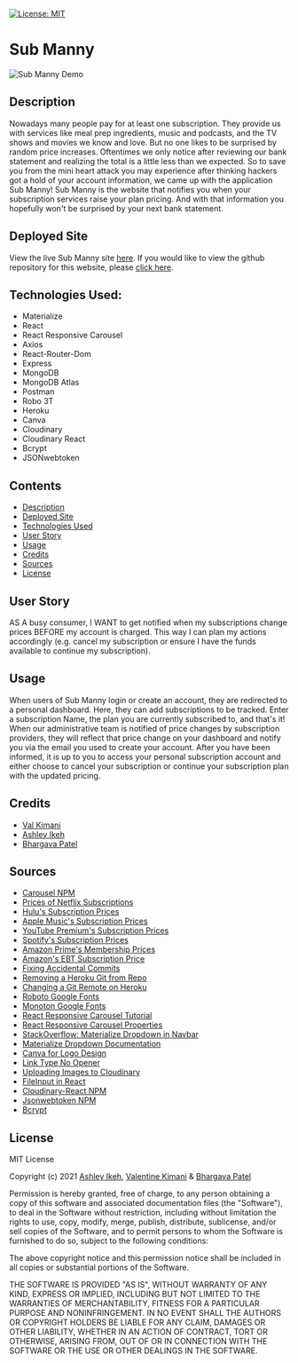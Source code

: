[![License: MIT](https://img.shields.io/badge/License-MIT-yellow.svg)](https://opensource.org/licenses/MIT)

# Sub Manny

![Sub Manny Demo](client/src/assets/demoGif/submannydemo.gif)


## Description

Nowadays many people pay for at least one subscription. They provide us with services like meal prep ingredients, music and podcasts, and the TV shows and movies we know and love. But no one likes to be surprised by random price increases. Oftentimes we only notice after reviewing our bank statement and realizing the total is a little less than we expected.
So to save you from the mini heart attack you may experience after thinking hackers got a hold of your account information, we came up with the application Sub Manny! Sub Manny is the website that notifies you when your subscription services raise your plan pricing. And with that information you hopefully won't be surprised by your next bank statement.

## Deployed Site

View the live Sub Manny site [here](https://boiling-journey-74144.herokuapp.com/). If you would like to view the github repository for this website, please [click here](https://github.com/Aikeh2021/subscription-manager).

## Technologies Used:

- Materialize
- React
- React Responsive Carousel
- Axios
- React-Router-Dom
- Express
- MongoDB
- MongoDB Atlas
- Postman
- Robo 3T
- Heroku
- Canva
- Cloudinary
- Cloudinary React
- Bcrypt
- JSONwebtoken


## Contents

- [Description](#description)
- [Deployed Site](#deployed-site)
- [Technologies Used](#technologies-used)
- [User Story](#user-story)
- [Usage](#usage)
- [Credits](#credits)
- [Sources](#sources)
- [License](#license)

## User Story

AS A busy consumer, I WANT to get notified when my subscriptions change prices BEFORE my account is charged. This way I can plan my actions accordingly (e.g. cancel my subscription or ensure I have the funds available to continue my subscription).

## Usage

When users of Sub Manny login or create an account, they are redirected to a personal dashboard. Here, they can add subscriptions to be tracked. Enter a subscription Name, the plan you are currently subscribed to, and that's it!
When our administrative team is notified of price changes by subscription providers, they will reflect that price change on your dashboard and notify you via the email you used to create your account.
After you have been informed, it is up to you to access your personal subscription account and either choose to cancel your subscription or continue your subscription plan with the updated pricing.

## Credits

- [Val Kimani](https://github.com/Valkimani)
- [Ashley Ikeh](https://github.com/Aikeh2021)
- [Bhargava Patel](https://github.com/Bhargava82)

## Sources

- [Carousel NPM](http://react-responsive-carousel.js.org/)
- [Prices of Netflix Subscriptions](https://help.netflix.com/en/node/24926)
- [Hulu's Subscription Prices](https://help.hulu.com/s/article/how-much-does-hulu-cost?language=en_US)
- [Apple Music's Subscription Prices](https://music.apple.com/us/listen-now?itscg=20200&itsct=rv_eve&ls=1&mttnagencyid=2433&mttncc=US&mttnpid=305109&mttnsiteid=125115&mttnsubad=mus-109925018103&mttnsubkw=ag-109925018103-ad-472505434067)
- [YouTube Premium's Subscription Prices](https://www.finder.com/internet-tv/youtube-premium)
- [Spotify's Subscription Prices](https://www.spotify.com/us/premium/#PLANS)
- [Amazon Prime's Membership Prices](https://www.amazon.com/gp/help/customer/display.html?nodeId=G34EUPKVMYFW8N2U)
- [Amazon's EBT Subscription Price](https://www.amazon.com/l/16256994011)
- [Fixing Accidental Commits](https://thomaslevesque.com/2020/05/29/git-tip-how-to-fix-an-accidental-commit-on-the-wrong-branch/)
- [Removing a Heroku Git from Repo](https://stackoverflow.com/questions/24071375/how-do-i-remove-references-to-an-old-heroku-app-in-local-git-folder/24071430)
- [Changing a Git Remote on Heroku](https://stackoverflow.com/questions/6226846/how-to-change-a-git-remote-on-heroku)
- [Roboto Google Fonts](https://fonts.google.com/specimen/Roboto?sidebar.open=true&preview.text_type=custom&selection.family=Monoton|Roboto&category=Sans+Serif,Monospace)
- [Monoton Google Fonts](https://fonts.google.com/specimen/Monoton?sidebar.open=true&preview.text_type=custom&selection.family=Monoton|Montserrat+Alternates:wght@500&category=Sans+Serif,Display,Monospace&query=monoton)
- [React Responsive Carousel Tutorial](https://www.positronx.io/react-responsive-carousel-tutorial/)
- [React Responsive Carousel Properties](https://www.freakyjolly.com/react-responsive-carousel-image-gallery-with-thumbnails-using-components/#.YCeTzBNKiOQ)
- [StackOverflow: Materialize Dropdown in Navbar](https://stackoverflow.com/questions/58539860/materialize-dropdown-not-working-in-navbar-react)
- [Materialize Dropdown Documentation](https://materializecss.com/dropdown.html#methods)
- [Canva for Logo Design](https://www.canva.com/)
- [Link Type No Opener](https://html.spec.whatwg.org/multipage/links.html#link-type-noopener)
- [Uploading Images to Cloudinary](https://www.youtube.com/watch?v=Y-VgaRwWS3o)
- [FileInput in React](https://reactjs.org/docs/uncontrolled-components.html#the-file-input-tag)
- [Cloudinary-React NPM](https://www.npmjs.com/package/cloudinary-react)
- [Jsonwebtoken NPM](https://www.npmjs.com/package/jsonwebtoken)
- [Bcrypt](https://www.npmjs.com/package/bcrypt)


## License

MIT License

Copyright (c) 2021 [Ashley Ikeh](https://github.com/Aikeh2021), [Valentine Kimani](https://github.com/Valkimani) & [Bhargava Patel](https://github.com/Bhargava82)

Permission is hereby granted, free of charge, to any person obtaining a copy
of this software and associated documentation files (the "Software"), to deal
in the Software without restriction, including without limitation the rights
to use, copy, modify, merge, publish, distribute, sublicense, and/or sell
copies of the Software, and to permit persons to whom the Software is
furnished to do so, subject to the following conditions:

The above copyright notice and this permission notice shall be included in all
copies or substantial portions of the Software.

THE SOFTWARE IS PROVIDED "AS IS", WITHOUT WARRANTY OF ANY KIND, EXPRESS OR
IMPLIED, INCLUDING BUT NOT LIMITED TO THE WARRANTIES OF MERCHANTABILITY,
FITNESS FOR A PARTICULAR PURPOSE AND NONINFRINGEMENT. IN NO EVENT SHALL THE
AUTHORS OR COPYRIGHT HOLDERS BE LIABLE FOR ANY CLAIM, DAMAGES OR OTHER
LIABILITY, WHETHER IN AN ACTION OF CONTRACT, TORT OR OTHERWISE, ARISING FROM,
OUT OF OR IN CONNECTION WITH THE SOFTWARE OR THE USE OR OTHER DEALINGS IN THE
SOFTWARE.
